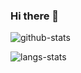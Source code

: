 ### Hi there 👋

<!--
**f1tz/f1tz** is a ✨ _special_ ✨ repository because its `README.md` (this file) appears on your GitHub profile.

Here are some ideas to get you started:

- 🔭 I’m currently working on ...
- 🌱 I’m currently learning ...
- 👯 I’m looking to collaborate on ...
- 🤔 I’m looking for help with ...
- 💬 Ask me about ...
- 📫 How to reach me: ...
- 😄 Pronouns: ...
- ⚡ Fun fact: ...
-->

![github-stats](https://github-readme-stats.vercel.app/api?username=f1tz&show_icons=true&line_height=25&hide_title=true&theme=tokyonight)

![langs-stats](https://github-readme-stats.vercel.app/api/top-langs/?username=f1tz&layout=compact&theme=tokyonight)
